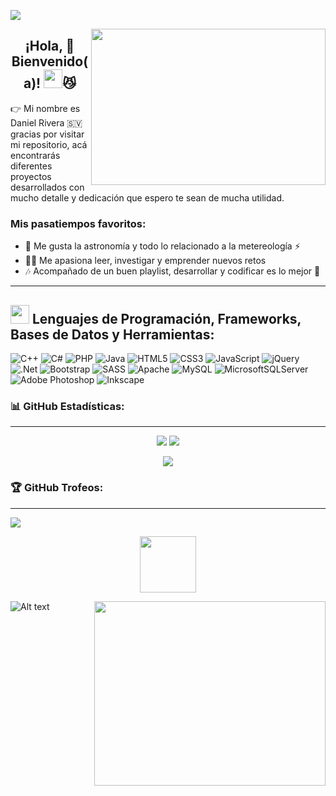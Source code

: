 ![](https://komarev.com/ghpvc/?username=danielrivera03&style=for-the-badge&color=blueviolet)


<img align="right" height="250" width="375" alt="" src="https://user-images.githubusercontent.com/44457989/164160616-78ac548d-a16f-4f7f-a502-8db5d1d477e3.jpg" />
<h2 align="center">¡Hola, 👊 Bienvenido(a)! <img height="30" width="30" src="https://media.giphy.com/media/hvRJCLFzcasrR4ia7z/giphy.gif">😼 </h2>
<p>👉 Mi nombre es Daniel Rivera 🇸🇻 gracias por visitar mi repositorio, acá encontrarás diferentes proyectos desarrollados con mucho detalle y dedicación que espero te sean de mucha utilidad.</p>

<h3>Mis pasatiempos favoritos:</h3>

- 🔭 Me gusta la astronomía y todo lo relacionado a la metereología ⚡
- 👨‍💻 Me apasiona leer, investigar y emprender nuevos retos
- 🎶 Acompañado de un buen playlist, desarrollar y codificar es lo mejor 🙌


---

<h2> <img src = "https://raw.githubusercontent.com/rahulbanerjee26/githubProfileReadmeGenerator/main/gifs/code.gif" width="30px" /> Lenguajes de Programación, Frameworks, Bases de Datos y Herramientas: </h2>



![C++](https://img.shields.io/badge/c++-%2300599C.svg?style=for-the-badge&logo=c%2B%2B&logoColor=white) ![C#](https://img.shields.io/badge/c%23-%23239120.svg?style=for-the-badge&logo=c-sharp&logoColor=white) ![PHP](https://img.shields.io/badge/php-%23777BB4.svg?style=for-the-badge&logo=php&logoColor=white) ![Java](https://img.shields.io/badge/java-%23ED8B00.svg?style=for-the-badge&logo=java&logoColor=white) ![HTML5](https://img.shields.io/badge/html5-%23E34F26.svg?style=for-the-badge&logo=html5&logoColor=white) ![CSS3](https://img.shields.io/badge/css3-%231572B6.svg?style=for-the-badge&logo=css3&logoColor=white) ![JavaScript](https://img.shields.io/badge/javascript-%23323330.svg?style=for-the-badge&logo=javascript&logoColor=%23F7DF1E) ![jQuery](https://img.shields.io/badge/jquery-%230769AD.svg?style=for-the-badge&logo=jquery&logoColor=white) ![.Net](https://img.shields.io/badge/.NET-5C2D91?style=for-the-badge&logo=.net&logoColor=white) ![Bootstrap](https://img.shields.io/badge/bootstrap-%23563D7C.svg?style=for-the-badge&logo=bootstrap&logoColor=white) ![SASS](https://img.shields.io/badge/SASS-hotpink.svg?style=for-the-badge&logo=SASS&logoColor=white) ![Apache](https://img.shields.io/badge/apache-%23D42029.svg?style=for-the-badge&logo=apache&logoColor=white) ![MySQL](https://img.shields.io/badge/mysql-%2300f.svg?style=for-the-badge&logo=mysql&logoColor=white) ![MicrosoftSQLServer](https://img.shields.io/badge/Microsoft%20SQL%20Sever-CC2927?style=for-the-badge&logo=microsoft%20sql%20server&logoColor=white) ![Adobe Photoshop](https://img.shields.io/badge/adobephotoshop-%2331A8FF.svg?style=for-the-badge&logo=adobephotoshop&logoColor=white) ![Inkscape](https://img.shields.io/badge/Inkscape-e0e0e0?style=for-the-badge&logo=inkscape&logoColor=080A13) 


<h3>📊 GitHub Estadísticas: </h3>

---



<p align="center"> 
<img src="https://github-readme-stats.vercel.app/api?username=danielrivera03&theme=midnight-purple&hide_border=false&include_all_commits=true" />
<img src="https://github-readme-streak-stats.herokuapp.com/?user=danielrivera03&theme=midnight-purple&hide_border=false" />
</p>


<p align="center">


<img src="https://metrics.lecoq.io/danielrivera03?template=classic&base.header=0&base.activity=0&base.community=0&base.repositories=0&base.metadata=0&languages=1&achievements=1&base.indepth=false&base.hireable=false&languages.limit=8&languages.threshold=0%25&languages.other=false&languages.colors=dark&languages.sections=most-used&languages.indepth=false&languages.analysis.timeout=15&languages.categories=markup%2C%20programming&languages.recent.categories=markup%2C%20programming&languages.recent.load=300&languages.recent.days=14&achievements.threshold=C&achievements.secrets=true&achievements.display=compact&achievements.limit=0&config.timezone=America%2FEl_Salvador&config.twemoji=true" />


</p>






<h3>🏆 GitHub Trofeos: </h3>

---

![](https://github-profile-trophy.vercel.app/?username=danielrivera03&theme=dracula&no-frame=false&no-bg=false&margin-w=4)


<p align="center"> 

<img src="https://user-images.githubusercontent.com/44457989/184447086-2089c694-46d9-4beb-a4d9-86d71918845b.gif" width="90px" />

</p>



<img align="right" height="295" width="370" alt="" src="https://user-images.githubusercontent.com/44457989/184446382-1fd15255-d461-4c0e-8e41-16a6fa1e94a8.gif" />


![Alt text](https://spotify-recently-played-readme.vercel.app/api?user=316wkg4i2275dt4xs7i2t6wbdv2y&unique={true})



